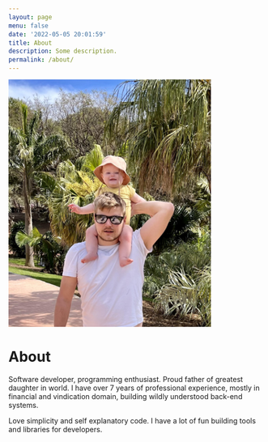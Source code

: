 ```yaml
---
layout: page
menu: false
date: '2022-05-05 20:01:59'
title: About
description: Some description.
permalink: /about/
---
```


<img class="" src="/assets/img/uploads/profile.jpg" alt="Grzegorz Bułat" width="400">

# About

Software developer, programming enthusiast. Proud father of greatest daughter in world. I have over 7 years of professional experience, mostly in financial and vindication domain, building wildly understood back-end systems.

Love simplicity and self explanatory code. I have a lot of fun building tools and libraries for developers. 

